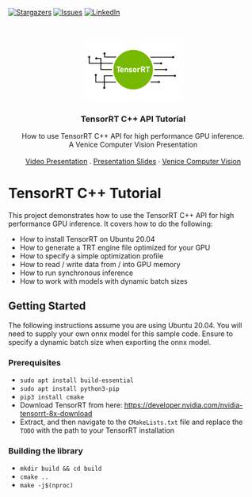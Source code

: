 [![Stargazers][stars-shield]][stars-url]
[![Issues][issues-shield]][issues-url]
[![LinkedIn][linkedin-shield]][linkedin-url]



<!-- PROJECT LOGO -->
<br />
<p align="center">
  <a href="https://github.com/cyrusbehr/tensorrt-cpp-api">
    <img width="40%" src="images/logo.png" alt="logo">
  </a>

  <h3 align="center">TensorRT C++ API Tutorial</h3>

  <p align="center">
    How to use TensorRT C++ API for high performance GPU inference.
    <br />
    A Venice Computer Vision Presentation
    <br />
    <br />
    <a href="https://www.youtube.com/watch?v=kPJ9uDduxOs">Video Presentation</a>
    .
    <a href="https://docs.google.com/presentation/d/1vOw4fCzCbD-jJZCE3cjsOUq83UGlLA4g/edit?usp=share_link&ouid=110822293658782092853&rtpof=true&sd=true">Presentation Slides</a>
    <!-- <a href="https://social.trueface.ai/34gcD2q">Blog Post</a> -->
    ·
    <a href="https://venicecomputervision.com/">Venice Computer Vision</a>
  </p>
</p>

# TensorRT C++ Tutorial
This project demonstrates how to use the TensorRT C++ API for high performance GPU inference. It covers how to do the following:
- How to install TensorRT on Ubuntu 20.04
- How to generate a TRT engine file optimized for your GPU
- How to specify a simple optimization profile
- How to read / write data from / into GPU memory
- How to run synchronous inference
- How to work with models with dynamic batch sizes

## Getting Started
The following instructions assume you are using Ubuntu 20.04.
You will need to supply your own onnx model for this sample code. Ensure to specify a dynamic batch size when exporting the onnx model. 

### Prerequisites
- `sudo apt install build-essential`
- `sudo apt install python3-pip`
- `pip3 install cmake`
- Download TensorRT from here: https://developer.nvidia.com/nvidia-tensorrt-8x-download
- Extract, and then navigate to the `CMakeLists.txt` file and replace the `TODO` with the path to your TensorRT installation

### Building the library
- `mkdir build && cd build`
- `cmake ..`
- `make -j$(nproc)`

<!-- MARKDOWN LINKS & IMAGES -->
<!-- https://www.markdownguide.org/basic-syntax/#reference-style-links -->
[stars-shield]: https://img.shields.io/github/stars/cyrusbehr/tensorrt-cpp-api.svg?style=flat-square
[stars-url]: https://github.com/cyrusbehr/tensorrt-cpp-api/stargazers
[issues-shield]: https://img.shields.io/github/issues/cyrusbehr/tensorrt-cpp-api.svg?style=flat-square
[issues-url]: https://github.com/cyrusbehr/tensorrt-cpp-api/issues
[linkedin-shield]: https://img.shields.io/badge/-LinkedIn-black.svg?style=flat-square&logo=linkedin&colorB=555
[linkedin-url]: https://linkedin.com/in/cyrus-behroozi/
